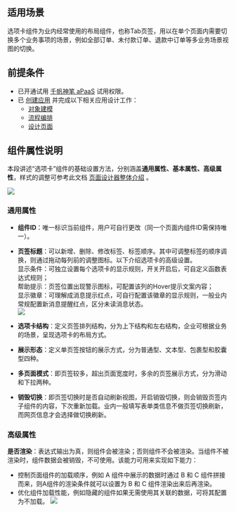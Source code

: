 ## 适用场景

选项卡组件为业内经常使用的布局组件，也称Tab页签，用以在单个页面内需要切换多个业务事项的场景，例如全部订单、未付款订单、退款中订单等多业务场景视图的切换。

## 前提条件  

- 已开通试用 [千帆神笔 aPaaS](https://cloud.tencent.com/login?&s_url=https://apaas.cloud.tencent.com/sign/cloud) 试用权限。
- 已 [创建应用](https://cloud.tencent.com/document/product/1365/51314) 并完成以下相关应用设计工作：
  - [对象建模](https://cloud.tencent.com/document/product/1365/59124)
  - [流程编排](https://cloud.tencent.com/document/product/1365/51322)
  - [设计页面](https://cloud.tencent.com/document/product/1365/59125)

## 组件属性说明 

本段讲述“选项卡”组件的基础设置方法，分别涵盖**通用属性、基本属性、高级属性**，样式的调整可参考此文档 [页面设计器整体介绍](https://cloud.tencent.com/document/product/1365/67961) 。

![](https://qcloudimg.tencent-cloud.cn/raw/f85808dd8934c3acd11c06fb63a0ff77.png)  

### 通用属性
- **组件ID**：唯一标识当前组件，用户可自行更改（同一个页面内组件ID需保持唯一）。     
- **页签标题**：可以新增、删除、修改标签、标签顺序。其中可调整标签的顺序调换，则通过拖动每列前的调整图标。以下介绍选项卡的高级设置。  
   显示条件：可独立设置每个选项卡的显示规则，开关开启后，可自定义函数表达式规则；  
   帮助提示：页签位置出现警示图标，可配置该列的Hover提示文案内容；  
   显示徽章：可理解成消息提示红点，可自行配置该徽章的显示规则，一般业内常规配置新消息提醒红点，区分未读消息状态。              
![](https://qcloudimg.tencent-cloud.cn/raw/dfb1c339f55dc52e9ac61e5408880028.png) 

- **选项卡结构**：定义页签排列结构，分为上下结构和左右结构，企业可根据业务的场景，呈现选项卡的布局方式。 
- **展示形态**：定义单页签按钮的展示方式，分为普通型、文本型、包裹型和胶囊型四种。 
- **多页面模式**：即页签较多，超出页面宽度时，多余的页签展示方式，分为滑动和下拉两种。  
- **销毁切换**：即页签切换时是否自动刷新视图，开启销毁切换，则会销毁页签内子组件的内容，下次重新加载。业内一般填写表单类信息不做页签切换刷新，而网页信息才会选择做切换刷新。

### 高级属性

**是否渲染**：表达式输出为真，则组件会被渲染；否则组件不会被渲染。当组件不被渲染时，组件数据会被销毁，不可使用。该能力可用来实现如下能力：  

- 控制页面组件的加载顺序，例如 A 组件中展示的数据时通过 B 和 C 组件拼接而来，则A组件的渲染条件就可以设置为 B 和 C 组件渲染出来后再渲染。
- 优化组件加载性能，例如隐藏的组件如果无需使用其关联的数据，可将其配置为不加载。
![](https://qcloudimg.tencent-cloud.cn/raw/1fdaf768fa77756b2a20e479ab6a9496.png)